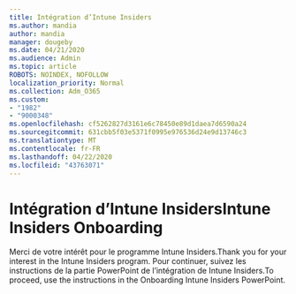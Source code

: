 ```yaml
---
title: Intégration d’Intune Insiders
ms.author: mandia
author: mandia
manager: dougeby
ms.date: 04/21/2020
ms.audience: Admin
ms.topic: article
ROBOTS: NOINDEX, NOFOLLOW
localization_priority: Normal
ms.collection: Adm_O365
ms.custom:
- "1982"
- "9000348"
ms.openlocfilehash: cf5262827d3161e6c78450e89d1daea7d6590a24
ms.sourcegitcommit: 631cbb5f03e5371f0995e976536d24e9d13746c3
ms.translationtype: MT
ms.contentlocale: fr-FR
ms.lasthandoff: 04/22/2020
ms.locfileid: "43763071"
---
```

# <a name="intune-insiders-onboarding"></a><span data-ttu-id="fddc6-102">Intégration d’Intune Insiders</span><span class="sxs-lookup"><span data-stu-id="fddc6-102">Intune Insiders Onboarding</span></span>

<span data-ttu-id="fddc6-103">Merci de votre intérêt pour le programme Intune Insiders.</span><span class="sxs-lookup"><span data-stu-id="fddc6-103">Thank you for your interest in the Intune Insiders program.</span></span> <span data-ttu-id="fddc6-104">Pour continuer, suivez les instructions de la partie PowerPoint de l’intégration de Intune Insiders.</span><span class="sxs-lookup"><span data-stu-id="fddc6-104">To proceed, use the instructions in the Onboarding Intune Insiders PowerPoint.</span></span>
